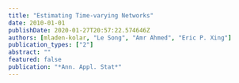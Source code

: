```yaml
---
title: "Estimating Time-varying Networks"
date: 2010-01-01
publishDate: 2020-01-27T20:57:22.574646Z
authors: [mladen-kolar, "Le Song", "Amr Ahmed", "Eric P. Xing"]
publication_types: ["2"]
abstract: ""
featured: false
publication: "*Ann. Appl. Stat*"
---
```

